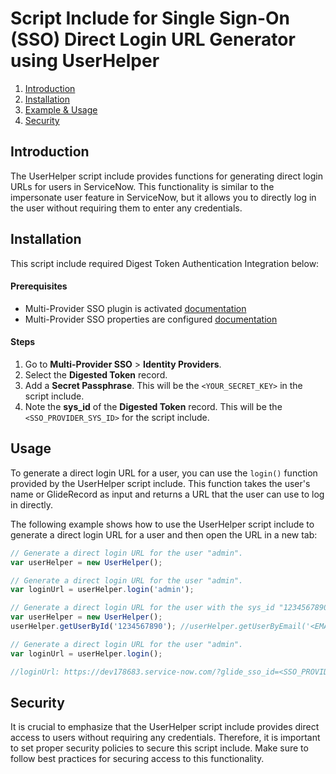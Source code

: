# Script Include for Single Sign-On (SSO) Direct Login URL Generator using UserHelper

1. [Introduction](#introduction)
2. [Installation](#installation)
3. [Example & Usage](#usage)
4. [Security](#security)

## Introduction<a name="introduction"></a>

The UserHelper script include provides functions for generating direct login URLs for users in ServiceNow. This functionality is similar to the impersonate user feature in ServiceNow, but it allows you to directly log in the user without requiring them to enter any credentials.

## Installation<a name="installation"></a>

This script include required Digest Token Authentication Integration below:

#### Prerequisites

* Multi-Provider SSO plugin is activated [documentation](https://docs.servicenow.com/bundle/vancouver-platform-security/page/integrate/single-sign-on/task/t_ActivateMultipleProviderSSO.html)
* Multi-Provider SSO properties are configured [documentation](https://docs.servicenow.com/bundle/vancouver-platform-security/page/integrate/single-sign-on/task/t_ConfigureMultiProviderSSOProps.html)

#### Steps

1. Go to **Multi-Provider SSO** > **Identity Providers**.
2. Select the **Digested Token** record.
3. Add a **Secret Passphrase**. This will be the `<YOUR_SECRET_KEY>` in the script include.
4. Note the **sys_id** of the **Digested Token** record. This will be the `<SSO_PROVIDER_SYS_ID>` for the script include.

## Usage<a name="usage"></a>

To generate a direct login URL for a user, you can use the `login()` function provided by the UserHelper script include. This function takes the user's name or GlideRecord as input and returns a URL that the user can use to log in directly.

The following example shows how to use the UserHelper script include to generate a direct login URL for a user and then open the URL in a new tab:
```javascript
// Generate a direct login URL for the user "admin".
var userHelper = new UserHelper();

// Generate a direct login URL for the user "admin".
var loginUrl = userHelper.login('admin');
```
```javascript
// Generate a direct login URL for the user with the sys_id "1234567890", email.
var userHelper = new UserHelper();
userHelper.getUserById('1234567890'); //userHelper.getUserByEmail('<EMAIL>');

// Generate a direct login URL for the user "admin".
var loginUrl = userHelper.login();

//loginUrl: https://dev178683.service-now.com/?glide_sso_id=<SSO_PROVIDER_SYS_ID>&SM_USER=admin&DE_USER=htrULTFZTOLl9PHEvNBejz65ghxp6dJgDazXXv9v/wY=
```

## Security<a name="security"></a>
It is crucial to emphasize that the UserHelper script include provides direct access to users without requiring any credentials. Therefore, it is important to set proper security policies to secure this script include. Make sure to follow best practices for securing access to this functionality.
